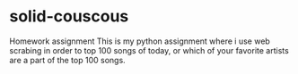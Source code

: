 # solid-couscous
Homework assignment
This is my python assignment where i use web scrabing in order to top 100 songs of today, or which of your favorite artists are a part of the top 100 songs.
